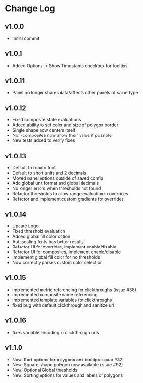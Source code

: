 # Change Log

## v1.0.0
- Initial commit
## v1.0.1
- Added Options -> Show Timestamp checkbox for tooltips
## v1.0.11
- Panel no longer shares data/affects other panels of same type
## v1.0.12
- Fixed composite state evaluations
- Added ability to set color and size of polygon border
- Single shape now centers itself
- Non-composites now show their value if possible
- New tests added to verify fixes
## v1.0.13
- Default to roboto font
- Default to short units and 2 decimals
- Moved panel options outside of saved config
- Add global unit format and global decimals
- No longer errors when thresholds not found
- Refactor thresholds to allow range evaluation in overrides
- Refactor and implement custom gradients for overrides
## v1.0.14
- Update Logo
- Fixed threshold evaluation
- Added global fill color option
- Autoscaling fonts has better results
- Refactor UI for overrides, implement enable/disable
- Refactor UI for composites, implement enable/disable
- Implement global fill color for no thresholds
- Now correctly parses custom color selection
## v1.0.15
- implemented metric referencing for clickthroughs (issue #38)
- implemented composite name referencing
- implemented template variables for clickthroughs
- fixed bug with default clickthrough and sanitize url
## v1.0.16
- fixes variable encoding in clickthrough urls
## v1.1.0
- New: Sort options for polygons and tooltips (issue #37)
- New: Square-shape polygon now available (issue #92)
- New: Optional Global thresholds
- New: Sorting options for values and labels of polygons
